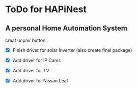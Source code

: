 # ToDo for HAPiNest
## A personal Home Automation System

creat unpair button
- [x] Finish driver for solar Inverter (also create final package)
- [x] Add driver for IP Cams
- [x] Add driver for TV
- [x] Add driver for Nissan Leaf

